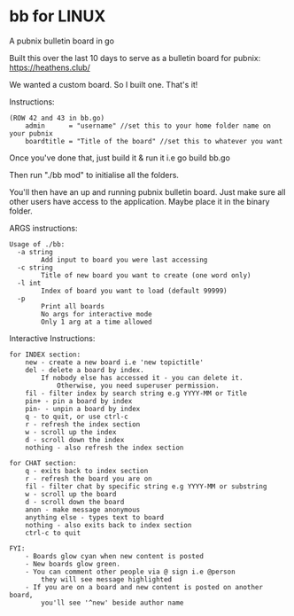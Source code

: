 # bb for LINUX
A pubnix bulletin board in go

Built this over the last 10 days to serve as a 
bulletin board for pubnix: https://heathens.club/


We wanted a custom board. So I built one. That's it!

Instructions:

```
(ROW 42 and 43 in bb.go)
	admin      = "username" //set this to your home folder name on your pubnix
	boardtitle = "Title of the board" //set this to whatever you want
```
Once you've done that, just build it & run it i.e
go build bb.go

Then run "./bb mod" to initialise all the folders.

You'll then have an up and running pubnix bulletin board. Just make sure all other users have access to the application. Maybe place it in the binary folder.

ARGS instructions:

```
Usage of ./bb:
  -a string
        Add input to board you were last accessing
  -c string
        Title of new board you want to create (one word only)
  -l int
        Index of board you want to load (default 99999)
  -p
        Print all boards
        No args for interactive mode
        Only 1 arg at a time allowed
```

Interactive Instructions:
```
for INDEX section:
	new - create a new board i.e 'new topictitle'
	del - delete a board by index. 
		If nobody else has accessed it - you can delete it. 
	        Otherwise, you need superuser permission.
	fil - filter index by search string e.g YYYY-MM or Title
	pin+ - pin a board by index
	pin- - unpin a board by index
	q - to quit, or use ctrl-c
	r - refresh the index section
	w - scroll up the index
	d - scroll down the index
	nothing - also refresh the index section
	
for CHAT section:
	q - exits back to index section
	r - refresh the board you are on
	fil - filter chat by specific string e.g YYYY-MM or substring
	w - scroll up the board
	d - scroll down the board
	anon - make message anonymous
	anything else - types text to board
	nothing - also exits back to index section
	ctrl-c to quit
	
FYI:
	- Boards glow cyan when new content is posted
	- New boards glow green.
	- You can comment other people via @ sign i.e @person
		they will see message highlighted
	- If you are on a board and new content is posted on another board, 
		you'll see '^new' beside author name
```

